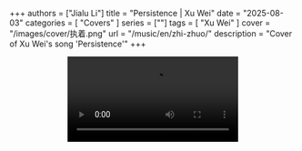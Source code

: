 +++
authors = ["Jialu Li"]
title = "Persistence | Xu Wei"
date = "2025-08-03"
categories = [
    "Covers"
]
series = [""]
tags = [
    "Xu Wei"
]
cover = "/images/cover/执着.png"
url = "/music/en/zhi-zhuo/"
description = "Cover of Xu Wei's song 'Persistence'"
+++
<!DOCTYPE html>
<html lang="en">
<head>
    <meta charset="UTF-8">
    <meta name="viewport" content="width=device-width, initial-scale=1.0">
    <link rel="stylesheet" href="/assets/css/styles.css">
    <script src="/assets/js/toc.js"></script>    
</head>
<body>
    <article>
        <section>
            <div class="container" style="display: flex; justify-content: center;">
              <video controls style="max-width:100%; height:auto;">
                <source src="https://pub-5b6dc435fbf3499ca474b4b6941cb647.r2.dev/%E6%89%A7%E7%9D%80.mp4" type="video/mp4">
                Your browser does not support HTML5 video playback.
              </video>
            </div>
        </section>
    </article>
</body>
</html>
